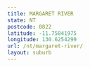 ```yaml
---
title: MARGARET RIVER
state: NT
postcode: 0822
latitude: -11.75841975
longitude: 130.6254299
url: /nt/margaret-river/
layout: suburb
---
```

